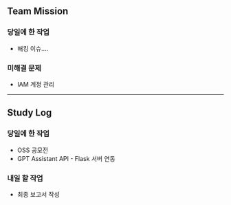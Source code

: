 ## Team Mission

### 당일에 한 작업
- 해킹 이슈....

### 미해결 문제
- IAM 계정 관리

--------
## Study Log

### 당일에 한 작업
- OSS 공모전
- GPT Assistant API - Flask 서버 연동

### 내일 할 작업
- 최종 보고서 작성

